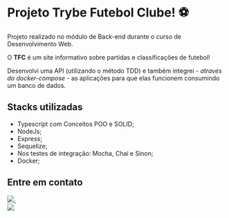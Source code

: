 # Projeto Trybe Futebol Clube! :soccer:
Projeto realizado no módulo de Back-end durante o curso de Desenvolvimento Web.

O **TFC** é um site informativo sobre partidas e classificações de futebol!

Desenvolvi uma API (utilizando o método TDD) e também integrei - *através do docker-compose* - as aplicações para que elas funcionem consumindo um banco de dados.

## Stacks utilizadas
- Typescript com Conceitos POO e SOLID;
- NodeJs;
- Express;
- Sequelize;
- Nos testes de integração: Mocha, Chai e Sinon;
- Docker;

## Entre em contato
<a href="https://www.linkedin.com/in/khyradeoliveira">
    <img src="https://img.shields.io/badge/linkedin-%230077B5.svg?&style=for-the-badge&logo=linkedin&logoColor=white" target="_blank">
  </a>&nbsp;&nbsp;
  <a href="mailto:khyrak@gmail.com"><br>
    <img src="https://img.shields.io/badge/Gmail-D14836?style=for-the-badge&logo=gmail&logoColor=white" target="_blank">
  
<!-- Olá, Tryber!
Esse é apenas um arquivo inicial para o README do seu projeto no qual você pode customizar e reutilizar todas as vezes que for executar o trybe-publisher.

Para deixá-lo com a sua cara, basta alterar o seguinte arquivo da sua máquina: ~/.student-repo-publisher/custom/_NEW_README.md

É essencial que você preencha esse documento por conta própria, ok?
Não deixe de usar nossas dicas de escrita de README de projetos, e deixe sua criatividade brilhar!
:warning: IMPORTANTE: você precisa deixar nítido:
- quais arquivos/pastas foram desenvolvidos por você; 
- quais arquivos/pastas foram desenvolvidos por outra pessoa estudante;
- quais arquivos/pastas foram desenvolvidos pela Trybe.
-->
